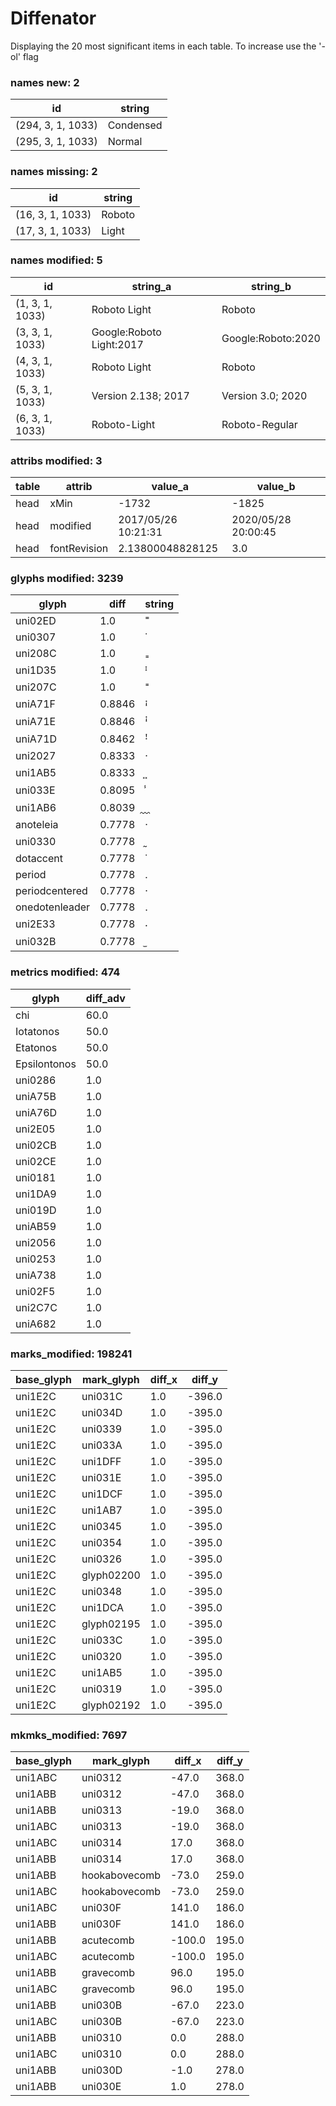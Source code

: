 # Diffenator

Displaying the 20 most significant items in each table. To increase use the '-ol' flag


### names new: 2

id | string
--- | --- | 
(294, 3, 1, 1033) | Condensed
(295, 3, 1, 1033) | Normal

### names missing: 2

id | string
--- | --- | 
(16, 3, 1, 1033) | Roboto
(17, 3, 1, 1033) | Light

### names modified: 5

id | string_a | string_b
--- | --- | --- | 
(1, 3, 1, 1033) | Roboto Light | Roboto
(3, 3, 1, 1033) | Google:Roboto Light:2017 | Google:Roboto:2020
(4, 3, 1, 1033) | Roboto Light | Roboto
(5, 3, 1, 1033) | Version 2.138; 2017 | Version 3.0; 2020
(6, 3, 1, 1033) | Roboto-Light | Roboto-Regular

### attribs modified: 3

table | attrib | value_a | value_b
--- | --- | --- | --- | 
head | xMin | -1732 | -1825
head | modified | 2017/05/26 10:21:31 | 2020/05/28 20:00:45
head | fontRevision | 2.13800048828125 | 3.0

### glyphs modified: 3239

glyph | diff | string
--- | --- | --- | 
uni02ED | 1.0 | ˭
uni0307 | 1.0 | ̇
uni208C | 1.0 | ₌
uni1D35 | 1.0 | ᴵ
uni207C | 1.0 | ⁼
uniA71F | 0.8846 | ꜟ
uniA71E | 0.8846 | ꜞ
uniA71D | 0.8462 | ꜝ
uni2027 | 0.8333 | ‧
uni1AB5 | 0.8333 | ᪵
uni033E | 0.8095 | ̾
uni1AB6 | 0.8039 | ᪶
anoteleia | 0.7778 | ·
uni0330 | 0.7778 | ̰
dotaccent | 0.7778 | ˙
period | 0.7778 | .
periodcentered | 0.7778 | ·
onedotenleader | 0.7778 | ․
uni2E33 | 0.7778 | ⸳
uni032B | 0.7778 | ̫

### metrics modified: 474

glyph | diff_adv
--- | --- | 
chi | 60.0
Iotatonos | 50.0
Etatonos | 50.0
Epsilontonos | 50.0
uni0286 | 1.0
uniA75B | 1.0
uniA76D | 1.0
uni2E05 | 1.0
uni02CB | 1.0
uni02CE | 1.0
uni0181 | 1.0
uni1DA9 | 1.0
uni019D | 1.0
uniAB59 | 1.0
uni2056 | 1.0
uni0253 | 1.0
uniA738 | 1.0
uni02F5 | 1.0
uni2C7C | 1.0
uniA682 | 1.0

### marks_modified: 198241

base_glyph | mark_glyph | diff_x | diff_y
--- | --- | --- | --- | 
uni1E2C | uni031C | 1.0 | -396.0
uni1E2C | uni034D | 1.0 | -395.0
uni1E2C | uni0339 | 1.0 | -395.0
uni1E2C | uni033A | 1.0 | -395.0
uni1E2C | uni1DFF | 1.0 | -395.0
uni1E2C | uni031E | 1.0 | -395.0
uni1E2C | uni1DCF | 1.0 | -395.0
uni1E2C | uni1AB7 | 1.0 | -395.0
uni1E2C | uni0345 | 1.0 | -395.0
uni1E2C | uni0354 | 1.0 | -395.0
uni1E2C | uni0326 | 1.0 | -395.0
uni1E2C | glyph02200 | 1.0 | -395.0
uni1E2C | uni0348 | 1.0 | -395.0
uni1E2C | uni1DCA | 1.0 | -395.0
uni1E2C | glyph02195 | 1.0 | -395.0
uni1E2C | uni033C | 1.0 | -395.0
uni1E2C | uni0320 | 1.0 | -395.0
uni1E2C | uni1AB5 | 1.0 | -395.0
uni1E2C | uni0319 | 1.0 | -395.0
uni1E2C | glyph02192 | 1.0 | -395.0

### mkmks_modified: 7697

base_glyph | mark_glyph | diff_x | diff_y
--- | --- | --- | --- | 
uni1ABC | uni0312 | -47.0 | 368.0
uni1ABB | uni0312 | -47.0 | 368.0
uni1ABB | uni0313 | -19.0 | 368.0
uni1ABC | uni0313 | -19.0 | 368.0
uni1ABC | uni0314 | 17.0 | 368.0
uni1ABB | uni0314 | 17.0 | 368.0
uni1ABB | hookabovecomb | -73.0 | 259.0
uni1ABC | hookabovecomb | -73.0 | 259.0
uni1ABC | uni030F | 141.0 | 186.0
uni1ABB | uni030F | 141.0 | 186.0
uni1ABB | acutecomb | -100.0 | 195.0
uni1ABC | acutecomb | -100.0 | 195.0
uni1ABB | gravecomb | 96.0 | 195.0
uni1ABC | gravecomb | 96.0 | 195.0
uni1ABB | uni030B | -67.0 | 223.0
uni1ABC | uni030B | -67.0 | 223.0
uni1ABB | uni0310 | 0.0 | 288.0
uni1ABC | uni0310 | 0.0 | 288.0
uni1ABB | uni030D | -1.0 | 278.0
uni1ABB | uni030E | 1.0 | 278.0